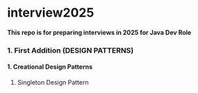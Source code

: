 # interview2025
#### This repo is for preparing interviews in 2025 for Java Dev Role

### 1. First Addition (DESIGN PATTERNS)
####    1. Creational Design Patterns
1.  Singleton Design Pattern